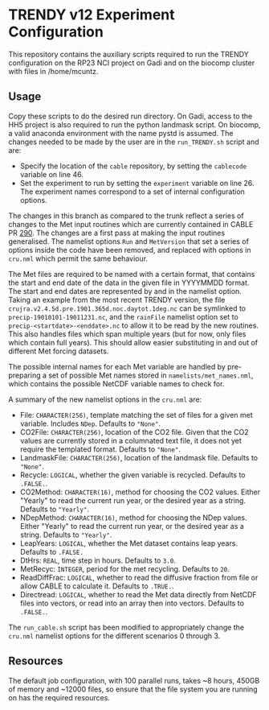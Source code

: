 [//]: # (Author: Lachlan Whyborn, Matthias Cuntz)
[//]: # (Date Modified: 2024-07-08)

# TRENDY v12 Experiment Configuration

This repository contains the auxiliary scripts required to run the TRENDY configuration on the RP23 NCI project on Gadi and on the biocomp cluster with files in /home/mcuntz.

## Usage

Copy these scripts to do the desired run directory. On Gadi, access to the HH5 project is also required to run the python landmask script. On biocomp, a valid anaconda environment with the name pystd is assumed. The changes needed to be made by the user are in the ```run_TRENDY.sh``` script and are:

* Specify the location of the ```cable``` repository, by setting the ```cablecode``` variable on line 46.
* Set the experiment to run by setting the ```experiment``` variable on line 26. The experiment names correspond to a set of internal configuration options.

The changes in this branch as compared to the trunk reflect a series of changes to the Met input routines which are currently contained in CABLE PR [290](https://github.com/CABLE-LSM/CABLE/pull/290). The changes are a first pass at making the input routines generalised. The namelist options ```Run``` and ```MetVersion``` that set a series of options inside the code have been removed, and replaced with options in ```cru.nml``` which permit the same behaviour.

The Met files are required to be named with a certain format, that contains the start and end date of the data in the given file in YYYYMMDD format. The start and end dates are represented by <startdate> and <enddate> in the namelist option. Taking an example from the most recent TRENDY version, the file ```crujra.v2.4.5d.pre.1901.365d.noc.daytot.1deg.nc``` can be symlinked to ```precip-19010101-19011231.nc```, and the ```rainFile``` namelist option set to ```precip-<startdate>-<enddate>.nc``` to allow it to be read by the new routines. This also handles files which span multiple years (but for now, only files which contain full years). This should allow easier substituting in and out of different Met forcing datasets.

The possible internal names for each Met variable are handled by pre-preparing a set of possible Met names stored in ```namelists/met_names.nml```, which contains the possible NetCDF variable names to check for.

A summary of the new namelist options in the ```cru.nml``` are:
* <variable>File: ```CHARACTER(256)```, template matching the set of files for a given met variable. Includes ```NDep```. Defaults to ```"None"```.
* CO2File: ```CHARACTER(256)```, location of the CO2 file. Given that the CO2 values are currently stored in a columnated text file, it does not yet require the templated format. Defaults to ```"None"```.
* LandmaskFile: ```CHARACTER(256)```, location of the landmask file. Defaults to ```"None"```.
* <variable>Recycle: ```LOGICAL```, whether the given variable is recycled. Defaults to ```.FALSE.```.
* CO2Method: ```CHARACTER(16)```, method for choosing the CO2 values. Either "Yearly" to read the current run year, or the desired year as a string. Defaults to ```"Yearly"```.
* NDepMethod: ```CHARACTER(16)```, method for choosing the NDep values. Either "Yearly" to read the current run year, or the desired year as a string. Defaults to ```"Yearly"```.
* LeapYears: ```LOGICAL```, whether the Met dataset contains leap years. Defaults to ```.FALSE.```
* DtHrs: ```REAL```, time step in hours. Defaults to ```3.0```.
* MetRecyc: ```INTEGER```, period for the met recycling. Defaults to ```20```.
* ReadDiffFrac: ```LOGICAL```, whether to read the diffusive fraction from file or allow CABLE to calculate it. Defaults to ```.TRUE.```.
* Directread: ```LOGICAL```, whether to read the Met data directly from NetCDF files into vectors, or read into an array then into vectors. Defaults to ```.FALSE.```.

The ```run_cable.sh``` script has been modified to appropriately change the ```cru.nml``` namelist options for the different scenarios 0 through 3.

## Resources

The default job configuration, with 100 parallel runs, takes ~8 hours, 450GB of memory and ~12000 files, so ensure that the file system you are running on has the required resources.
